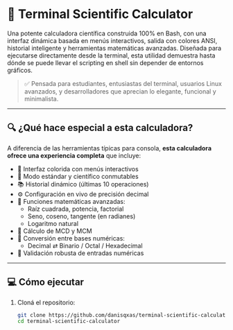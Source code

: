 # 🧮 Terminal Scientific Calculator

Una potente calculadora científica construida 100% en Bash, con una interfaz dinámica basada en menús interactivos, salida con colores ANSI, historial inteligente y herramientas matemáticas avanzadas. Diseñada para ejecutarse directamente desde la terminal, esta utilidad demuestra hasta dónde se puede llevar el scripting en shell sin depender de entornos gráficos.

> ✅ Pensada para estudiantes, entusiastas del terminal, usuarios Linux avanzados, y desarrolladores que aprecian lo elegante, funcional y minimalista.

---

## 🔍 ¿Qué hace especial a esta calculadora?

A diferencia de las herramientas típicas para consola, **esta calculadora ofrece una experiencia completa** que incluye:

- 🎨 Interfaz colorida con menús interactivos
- 🔁 Modo estándar y científico conmutables
- 📚 Historial dinámico (últimas 10 operaciones)
- ⚙️ Configuración en vivo de precisión decimal
- 📐 Funciones matemáticas avanzadas:
  - Raíz cuadrada, potencia, factorial
  - Seno, coseno, tangente (en radianes)
  - Logaritmo natural
- 🧮 Cálculo de MCD y MCM
- 🔢 Conversión entre bases numéricas:
  - Decimal ⇄ Binario / Octal / Hexadecimal
- 🧠 Validación robusta de entradas numéricas

---

## 💻 Cómo ejecutar

1. Cloná el repositorio:
   ```bash
   git clone https://github.com/danisqxas/terminal-scientific-calculator.git
   cd terminal-scientific-calculator
